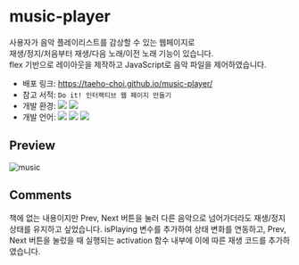 # music-player
사용자가 음악 플레이리스트를 감상할 수 있는 웹페이지로<br> 재생/정지/처음부터 재생/다음 노래/이전 노래 기능이 있습니다.<br> flex 기반으로 레이아웃을 제작하고 JavaScript로 음악 파일을 제어하였습니다.<br>
- 배포 링크: https://taeho-choi.github.io/music-player/
- 참고 서적: `Do it! 인터랙티브 웹 페이지 만들기`
- 개발 환경: <img src="https://img.shields.io/badge/Windows-0078D6?style=flat&logo=Windows&logoColor=white"/> <img src="https://img.shields.io/badge/VS_Code-007ACC?style=flat&logo=VisualStudioCode&logoColor=white"/>
- 개발 언어: <img src="https://img.shields.io/badge/HTML5-E34F26?style=flat&logo=HTML5&logoColor=white"/> <img src="https://img.shields.io/badge/CSS3-1572B6?style=flat&logo=CSS3&logoColor=white"/> <img src="https://img.shields.io/badge/JavaScript-F7DF1E?style=flat&logo=JavaScript&logoColor=white"/>

## Preview
![music](https://user-images.githubusercontent.com/60216512/156379777-537e9ea8-0d6c-4ee9-9a12-1ccb68356786.png)


## Comments
책에 없는 내용이지만 Prev, Next 버튼을 눌러 다른 음악으로 넘어가더라도 재생/정지 상태를 유지하고 싶었습니다. isPlaying 변수를 추가하여 상태 변화를 연동하고, Prev, Next 버튼을 눌렀을 때 실행되는 activation 함수 내부에 이에 따른 재생 코드를 추가하였습니다.

